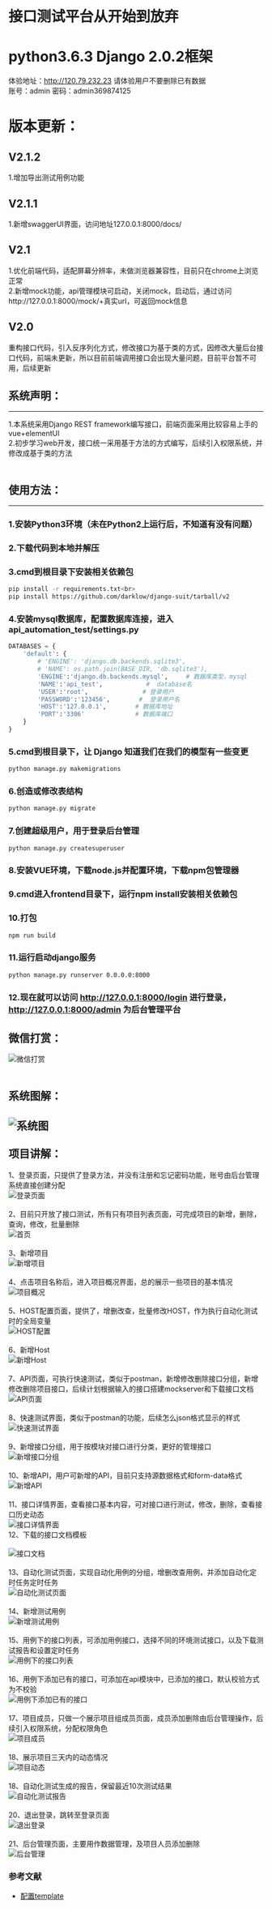 # 接口测试平台从开始到放弃
# python3.6.3 Django 2.0.2框架
体验地址：http://120.79.232.23  请体验用户不要删除已有数据<br>
账号：admin 密码：admin369874125
# 版本更新：
## V2.1.2<br>
1.增加导出测试用例功能<br>
## V2.1.1<br>
1.新增swaggerUI界面，访问地址127.0.0.1:8000/docs/<br>
## V2.1<br>
1.优化前端代码，适配屏幕分辨率，未做浏览器兼容性，目前只在chrome上浏览正常<br>
2.新增mock功能，api管理模块可启动，关闭mock，启动后，通过访问http://127.0.0.1:8000/mock/+真实url，可返回mock信息
## V2.0<br>
重构接口代码，引入反序列化方式，修改接口为基于类的方式，因修改大量后台接口代码，前端未更新，所以目前前端调用接口会出现大量问题，目前平台暂不可用，后续更新

## 系统声明：
---
1.本系统采用Django REST framework编写接口，前端页面采用比较容易上手的vue+elementUI<br>
2.初步学习web开发，接口统一采用基于方法的方式编写，后续引入权限系统，并修改成基于类的方法<br></br>

## 使用方法：
---
### 1.安装Python3环境（未在Python2上运行后，不知道有没有问题）<br>
### 2.下载代码到本地并解压<br>
### 3.cmd到根目录下安装相关依赖包<br>
```bash
pip install -r requirements.txt<br>
pip install https://github.com/darklow/django-suit/tarball/v2
```
### 4.安装mysql数据库，配置数据库连接，进入api_automation_test/settings.py<br>
```python
DATABASES = {
    'default': {
        # 'ENGINE': 'django.db.backends.sqlite3',
        # 'NAME': os.path.join(BASE_DIR, 'db.sqlite3'),
        'ENGINE':'django.db.backends.mysql',     # 数据库类型，mysql
        'NAME':'api_test',            #  database名
        'USER':'root',               # 登录用户
        'PASSWORD':'123456',        #  登录用户名
        'HOST':'127.0.0.1',        # 数据库地址
        'PORT':'3306'              # 数据库端口
    }
}
```
### 5.cmd到根目录下，让 Django 知道我们在我们的模型有一些变更<br>
```bash
python manage.py makemigrations
```
### 6.创造或修改表结构<br>
```bash
python manage.py migrate 
```
### 7.创建超级用户，用于登录后台管理<br>
```bash
python manage.py createsuperuser
```
### 8.安装VUE环境，下载node.js并配置环境，下载npm包管理器<br>
### 9.cmd进入frontend目录下，运行npm install安装相关依赖包<br>
### 10.打包<br>
```bash
npm run build
```
### 11.运行启动django服务<br>
```bash
python manage.py runserver 0.0.0.0:8000
```
### 12.现在就可以访问 http://127.0.0.1:8000/login 进行登录， http://127.0.0.1:8000/admin 为后台管理平台<br>
## 微信打赏：<br>
![微信打赏](https://github.com/githublitao/api_automation_test/blob/master/img/%E6%94%B6%E6%AC%BE%E7%A0%81.png)<br>
<br>
## 系统图解：<br>
![系统图](https://github.com/githublitao/api_automation_test/blob/master/img/%E7%B3%BB%E7%BB%9F%E5%9B%BE%E8%A7%A3.png)<br>
<br>
项目讲解：
----
1、登录页面，只提供了登录方法，并没有注册和忘记密码功能，账号由后台管理系统直接创建分配<br>
![登录页面](https://github.com/githublitao/api_automation_test/blob/master/img/%E7%99%BB%E5%BD%95%E9%A1%B5%E9%9D%A2.png)<br>
<br>
2、目前只开放了接口测试，所有只有项目列表页面，可完成项目的新增，删除，查询，修改，批量删除<br>
![首页](https://github.com/githublitao/api_automation_test/blob/master/img/%E9%A6%96%E9%A1%B5.png)<br>
<br>
3、新增项目<br>
![新增项目](https://github.com/githublitao/api_automation_test/blob/master/img/%E6%96%B0%E5%A2%9E%E9%A1%B9%E7%9B%AE.png)<br>
<br>
4、点击项目名称后，进入项目概况界面，总的展示一些项目的基本情况<br>
![项目概况](https://github.com/githublitao/api_automation_test/blob/master/img/%E9%A1%B9%E7%9B%AE%E6%A6%82%E5%86%B5.png)<br>
<br>
5、HOST配置页面，提供了，增删改查，批量修改HOST，作为执行自动化测试时的全局变量<br>
![HOST配置](https://github.com/githublitao/api_automation_test/blob/master/img/HOST%E9%85%8D%E7%BD%AE.png)<br>
<br>
6、新增Host<br>
![新增Host](https://github.com/githublitao/api_automation_test/blob/master/img/%E6%96%B0%E5%A2%9EHost.png)<br>
<br>
7、API页面，可执行快速测试，类似于postman，新增修改删除接口分组，新增修改删除项目接口，后续计划根据输入的接口搭建mockserver和下载接口文档<br>
![API页面](https://github.com/githublitao/api_automation_test/blob/master/img/API%E5%88%97%E8%A1%A8.png)<br>
<br>
8、快速测试界面，类似于postman的功能，后续怎么json格式显示的样式<br>
![快速测试界面](https://github.com/githublitao/api_automation_test/blob/master/img/%E5%BF%AB%E9%80%9F%E6%B5%8B%E8%AF%95.png)<br><br>
9、新增接口分组，用于按模块对接口进行分类，更好的管理接口<br>
![新增接口分组](https://github.com/githublitao/api_automation_test/blob/master/img/%E6%96%B0%E5%A2%9E%E5%88%86%E7%BB%84.png)<br><br>
10、新增API，用户可新增的API，目前只支持源数据格式和form-data格式<br>
![新增API](https://github.com/githublitao/api_automation_test/blob/master/img/%E6%96%B0%E5%A2%9EAPI.png)<br><br>
11、接口详情界面，查看接口基本内容，可对接口进行测试，修改，删除，查看接口历史动态<br>
![接口详情界面](https://github.com/githublitao/api_automation_test/blob/master/img/%E6%8E%A5%E5%8F%A3%E8%AF%A6%E6%83%85.png)<br>
12、下载的接口文档模板<br><br>
![接口文档](https://github.com/githublitao/api_automation_test/blob/master/img/%E6%8E%A5%E5%8F%A3%E6%96%87%E6%A1%A3%E6%A8%A1%E5%9D%97.png)<br><br>
13、自动化测试页面，实现自动化用例的分组，增删改查用例，并添加自动化定时任务定时任务<br>
![自动化测试页面](https://github.com/githublitao/api_automation_test/blob/master/img/%E7%94%A8%E4%BE%8B%E5%88%97%E8%A1%A8.png)<br><br>
14、新增测试用例<br>
![新增测试用例](https://github.com/githublitao/api_automation_test/blob/master/img/%E6%96%B0%E5%A2%9E%E7%94%A8%E4%BE%8B.png)<br><br>
15、用例下的接口列表，可添加用例接口，选择不同的环境测试接口，以及下载测试报告和设置定时任务<br>
![用例下的接口列表](https://github.com/githublitao/api_automation_test/blob/master/img/%E7%94%A8%E4%BE%8B%E5%88%97%E8%A1%A8.png)<br><br>
16、用例下添加已有的接口，可添加在api模块中，已添加的接口，默认校验方式为不校验<br>
![用例下添加已有的接口](https://github.com/githublitao/api_automation_test/blob/master/img/%E6%B7%BB%E5%8A%A0%E7%94%A8%E4%BE%8B%E4%B8%8B%E5%B7%B2%E6%9C%89%E7%9A%84%E6%8E%A5%E5%8F%A3.png)<br><br>
17、项目成员，只做一个展示项目组成员页面，成员添加删除由后台管理操作，后续引入权限系统，分配权限角色<br>
![项目成员](https://github.com/githublitao/api_automation_test/blob/master/img/%E6%88%90%E5%91%98%E7%AE%A1%E7%90%86.png)<br>
<br>
18、展示项目三天内的动态情况<br>
![项目动态](https://github.com/githublitao/api_automation_test/blob/master/img/%E9%A1%B9%E7%9B%AE%E5%8A%A8%E6%80%81.png)<br>
<br>
18、自动化测试生成的报告，保留最近10次测试结果<br>
![自动化测试报告](https://github.com/githublitao/api_automation_test/blob/master/img/%E8%87%AA%E5%8A%A8%E5%8C%96%E6%B5%8B%E8%AF%95%E6%8A%A5%E5%91%8A.png)<br>
<br>
20、退出登录，跳转至登录页面<br>
![退出登录](https://github.com/githublitao/api_automation_test/blob/master/img/%E9%80%80%E5%87%BA%E7%99%BB%E5%BD%95.png)<br>
<br>
21、后台管理页面，主要用作数据管理，及项目人员添加删除<br>
![后台管理](https://github.com/githublitao/api_automation_test/blob/master/img/%E5%90%8E%E5%8F%B0%E7%AE%A1%E7%90%86%E9%A1%B5%E9%9D%A2.png)

### 参考文献
- [配置template](https://www.jianshu.com/p/f105b747c9a3)
